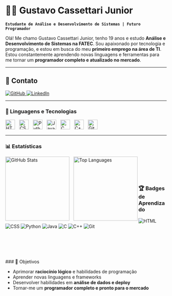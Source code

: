 # 👨‍💻 Gustavo Cassettari Junior  

**`Estudante de Análise e Desenvolvimento de Sistemas | Futuro Programador`**  

Olá! Me chamo Gustavo Cassettari Junior, tenho 19 anos e estudo **Análise e Desenvolvimento de Sistemas na FATEC**. Sou apaixonado por tecnologia e programação, e estou em busca do meu **primeiro emprego na área de TI**. Estou constantemente aprendendo novas linguagens e ferramentas para me tornar um **programador completo e atualizado no mercado**.  

---

## 🔗 Contato

<p align="left">
    <a href="https://github.com/GustavoCJr">
        <img alt="GitHub" title="GitHub" src="https://custom-icon-badges.demolab.com/github/followers/GustavoCJr?color=236ad3&labelColor=1155ba&style=for-the-badge&logo=github&label=GitHub"/>
    </a>
    <a href="https://www.linkedin.com/in/gustavo-cassettari-junior-7797b52a4/">
        <img alt="LinkedIn" title="LinkedIn" src="https://custom-icon-badges.demolab.com/badge/LinkedIn-GustavoCJr-blue?style=for-the-badge&logo=linkedin&logoColor=white"/>
    </a>
</p>

---

### 🤖 Linguagens e Tecnologias

<img align="left" alt="HTML" title="HTML" width="30px" style="padding-right:10px;" src="https://cdn.jsdelivr.net/gh/devicons/devicon@latest/icons/html5/html5-original.svg"/>
<img align="left" alt="CSS" title="CSS" width="30px" style="padding-right:10px;" src="https://cdn.jsdelivr.net/gh/devicons/devicon@latest/icons/css3/css3-original.svg"/>
<img align="left" alt="Python" title="Python" width="30px" style="padding-right:10px;" src="https://cdn.jsdelivr.net/gh/devicons/devicon@latest/icons/python/python-original.svg"/>
<img align="left" alt="Java" title="Java" width="30px" style="padding-right:10px;" src="https://cdn.jsdelivr.net/gh/devicons/devicon@latest/icons/java/java-original.svg"/>
<img align="left" alt="C" title="C" width="30px" style="padding-right:10px;" src="https://cdn.jsdelivr.net/gh/devicons/devicon@latest/icons/c/c-original.svg"/>
<img align="left" alt="C++" title="C++" width="30px" style="padding-right:10px;" src="https://cdn.jsdelivr.net/gh/devicons/devicon@latest/icons/cplusplus/cplusplus-original.svg"/>
<img align="left" alt="Git" title="Git" width="30px" style="padding-right:10px;" src="https://cdn.jsdelivr.net/gh/devicons/devicon@latest/icons/git/git-original.svg"/>
<br/><br/>

---

### 📊 Estatísticas

<p>
  <img align="left" alt="GitHub Stats" height="200" style="padding-right:10px;" src="https://github-readme-stats.vercel.app/api?username=GustavoCJr&show_icons=true&theme=tokyonight&include_all_commits=true&locale=pt-br" />
  <img align="left" alt="Top Languages" height="200" src="https://github-readme-stats.vercel.app/api/top-langs/?username=GustavoCJr&theme=tokyonight&layout=compact&custom_title=Tecnologias&langs_count=6" />
</p>


<br>

<br><br>
### 🏆 Badges de Aprendizado

<p align="left">
  <img alt="HTML" title="HTML" src="https://img.shields.io/badge/HTML-E34F26?style=for-the-badge&logo=html5&logoColor=white"/>
  <img alt="CSS" title="CSS" src="https://img.shields.io/badge/CSS-1572B6?style=for-the-badge&logo=css3&logoColor=white"/>
  <img alt="Python" title="Python" src="https://img.shields.io/badge/Python-3776AB?style=for-the-badge&logo=python&logoColor=white"/>
  <img alt="Java" title="Java" src="https://img.shields.io/badge/Java-007396?style=for-the-badge&logo=java&logoColor=white"/>
  <img alt="C" title="C" src="https://img.shields.io/badge/C-00599C?style=for-the-badge&logo=c&logoColor=white"/>
  <img alt="C++" title="C++" src="https://img.shields.io/badge/C++-00599C?style=for-the-badge&logo=c%2B%2B&logoColor=white"/>
  <img alt="Git" title="Git" src="https://img.shields.io/badge/Git-F05032?style=for-the-badge&logo=git&logoColor=white"/>
</p>
<br>

<br><br>
<p>
 ### 🎯 Objetivos

- Aprimorar **raciocínio lógico** e habilidades de programação  
- Aprender novas linguagens e frameworks  
- Desenvolver habilidades em **análise de dados e deploy**  
- Tornar-me um **programador completo e pronto para o mercado**

</p>
